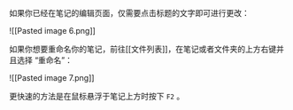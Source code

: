 如果你已经在笔记的编辑页面，仅需要点击标题的文字即可进行更改：

![[Pasted image 6.png]]

如果你想要重命名你的笔记，前往[[文件列表]]，在笔记或者文件夹的上方右键并且选择 “重命名”：

![[Pasted image 7.png]]

更快速的方法是在鼠标悬浮于笔记上方时按下 `F2` 。